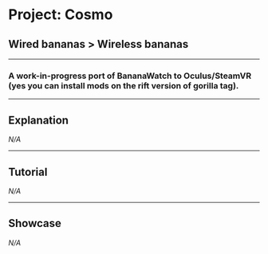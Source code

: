 # Project: Cosmo
## Wired bananas > Wireless bananas
---

### A work-in-progress port of BananaWatch to Oculus/SteamVR (yes you can install mods on the rift version of gorilla tag).

---

## Explanation

*N/A*

---

## Tutorial

*N/A*

---

## Showcase

*N/A*
